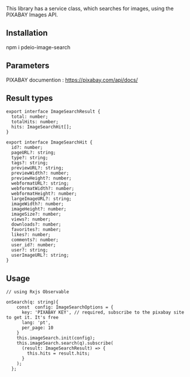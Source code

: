 This library has a service class, which searches for images, using the PIXABAY Images API.

## Installation

npm i pdeio-image-search

## Parameters

PIXABAY documention : https://pixabay.com/api/docs/

## Result types
```
export interface ImageSearchResult {
  total: number;
  totalHits: number;
  hits: ImageSearchHit[];
}

export interface ImageSearchHit {
  id?: number;
  pageURL?: string;
  type?: string;
  tags?: string;
  previewURL?: string;
  previewWidth?: number;
  previewHeight?: number;
  webformatURL?: string;
  webformatWidth?: number;
  webformatHeight?: number;
  largeImageURL?: string;
  imageWidth?: number;
  imageHeight?: number;
  imageSize?: number;
  views?: number;
  downloads?: number;
  favorites?: number;
  likes?: number;
  comments?: number;
  user_id?: number;
  user?: string;
  userImageURL?: string;
}
```


## Usage

```
// using Rxjs Observable

onSearch(q: string){
    const  config: ImageSearchOptions = {
      key: 'PIXABAY KEY', // required, subscribe to the pixabay site to get it. It's free
      lang: 'pt',
      per_page: 10
    }
    this.imageSearch.init(config);
    this.imageSearch.search(q).subscribe(
      (result: ImageSearchResult) => {
        this.hits = result.hits;
      }
    );
  };
```

